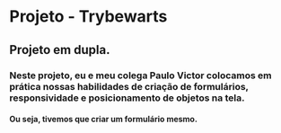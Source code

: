 # Projeto - Trybewarts

## Projeto em dupla.

### Neste projeto, eu e meu colega Paulo Victor colocamos em prática nossas habilidades de criação de formulários, responsividade e posicionamento de objetos na tela.

#### Ou seja, tivemos que criar um formulário mesmo.